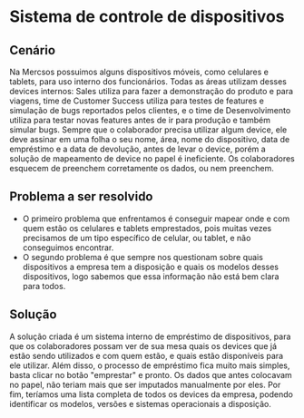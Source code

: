 # Sistema de controle de dispositivos 

## Cenário

  Na Mercsos possuimos alguns dispositivos móveis, como celulares e tablets, para uso interno dos funcionários. Todas as áreas utilizam desses devices internos: Sales utiliza para fazer a demonstração do produto e para viagens, time de Customer Success utiliza para testes de features e simulação de bugs reportados pelos clientes, e o time de Desenvolvimento utiliza para testar novas features antes de ir para produção e também simular bugs.
Sempre que o colaborador precisa utilizar algum device, ele deve assinar em uma folha o seu nome, área, nome do dispositivo, data de empréstimo e a data de devolução, antes de levar o device, porém a solução de mapeamento de device no papel é ineficiente. Os colaboradores esquecem de preenchem corretamente os dados, ou nem preenchem. 

## Problema a ser resolvido

- O primeiro problema que enfrentamos é conseguir mapear onde e com quem estão os celulares e tablets emprestados, pois muitas vezes precisamos de um tipo específico de celular, ou tablet, e não conseguimos encontrar. 
- O segundo problema é que sempre nos questionam sobre quais dispositivos a empresa tem a disposição e quais os modelos desses dispositivos, logo sabemos que essa informação não está bem clara para todos.

## Solução

  A solução criada é um sistema interno de empréstimo de dispositivos, para que os colaboradores possam ver de sua mesa quais os devices que já estão sendo utilizados e com quem estão, e quais estão disponíveis para ele utilizar. Além disso, o processo de empréstimo fica muito mais simples, basta clicar no botão "emprestar" e pronto. Os dados que antes colocavam no papel, não teriam mais que ser imputados manualmente por eles. Por fim, teríamos uma lista completa de todos os devices da empresa, podendo identificar os modelos, versões e sistemas operacionais a disposição.
